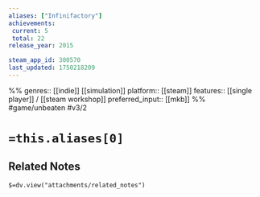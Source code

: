 ```yaml
---
aliases: ["Infinifactory"]
achievements:
 current: 5
 total: 22
release_year: 2015

steam_app_id: 300570
last_updated: 1750218209
---
```

%%
genres:: [[indie]] [[simulation]]
platform:: [[steam]]
features:: [[single player]] / [[steam workshop]]
preferred_input:: [[mkb]]
%%
#game/unbeaten
#v3/2

# `=this.aliases[0]`
## Related Notes
`$=dv.view("attachments/related_notes")`